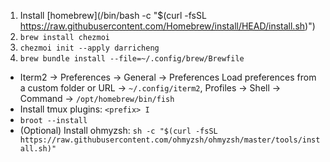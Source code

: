 1. Install [homebrew](/bin/bash -c "$(curl -fsSL https://raw.githubusercontent.com/Homebrew/install/HEAD/install.sh)")
2. `brew install chezmoi`
3. `chezmoi init --apply darricheng`
4. `brew bundle install --file=~/.config/brew/Brewfile`

- Iterm2 -> Preferences -> General -> Preferences Load preferences from a custom folder or URL -> `~/.config/iterm2`, Profiles -> Shell -> Command -> `/opt/homebrew/bin/fish`
- Install tmux plugins: `<prefix> I`
- `broot --install`
- (Optional) Install ohmyzsh: `sh -c "$(curl -fsSL https://raw.githubusercontent.com/ohmyzsh/ohmyzsh/master/tools/install.sh)"`
